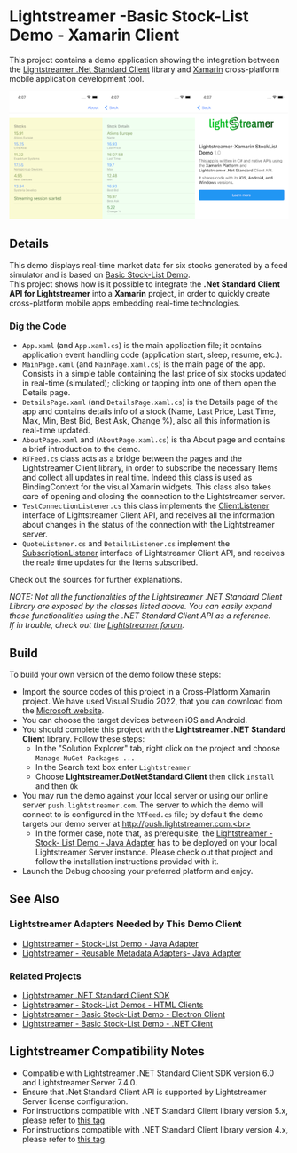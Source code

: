 # Lightstreamer -Basic Stock-List Demo - Xamarin Client

<!-- START DESCRIPTION lightstreamer-example-stocklist-client-javascript-basic-stock-list-demo---electron-client -->

This project contains a demo application showing the integration between the [Lightstreamer .Net Standard Client](https://lightstreamer.com/api/ls-dotnetstandard-client/latest/) library and [Xamarin](https://docs.microsoft.com/xamarin/) cross-platform mobile application development tool.

![Demo ScreenShot](screen_large.png)<br>

## Details

This demo displays real-time market data for six stocks generated by a feed simulator and is based on [Basic Stock-List Demo](https://github.com/Lightstreamer/Lightstreamer-example-StockList-client-javascript#basic-stock-list-demo---html-client).<br>
This project shows how is it possible to integrate the <b>.Net Standard Client API for Lightstreamer</b> into a <b>Xamarin</b> project, in order to quickly create cross-platform mobile apps embedding real-time technologies.

<!-- END DESCRIPTION lightstreamer-example-stocklist-client-javascript-basic-stock-list-demo---electron-client -->

### Dig the Code

* `App.xaml` (and `App.xaml.cs`) is the main application file; it contains application event handling code (application start, sleep, resume, etc.).
* `MainPage.xaml` (and `MainPage.xaml.cs`) is the main page of the app. Consists in a simple table containing the last price of six stocks updated in real-time (simulated); clicking or tapping into one of them open the Details page.
* `DetailsPage.xaml` (and `DetailsPage.xaml.cs`) is the Details page of the app and contains details info of a stock (Name, Last Price, Last Time, Max, Min, Best Bid, Best Ask, Change %), also all this information is real-time updated.
* `AboutPage.xaml` and (`AboutPage.xaml.cs`) is tha About page and contains a brief introduction to the demo.
* `RTFeed.cs` class acts as a bridge between the pages and the Lightstreamer Client library, in order to subscribe the necessary Items and collect all updates in real time. Indeed this class is used as BindingContext for the visual Xamarin widgets.
This class also takes care of opening and closing the connection to the Lightstreamer server.
* `TestConnectionListener.cs` this class implements the [ClientListener](https://lightstreamer.com/api/ls-dotnetstandard-client/latest/api/com.lightstreamer.client.ClientListener.html) interface of Lightstreamer Client API, and receives all the information about changes in the status of the connection with the Lightstreamer server.
* `QuoteListener.cs` and `DetailsListener.cs` implement the [SubscriptionListener](https://lightstreamer.com/api/ls-dotnetstandard-client/latest/api/com.lightstreamer.client.SubscriptionListener.html) interface of Lightstreamer Client API, and receives the reale time updates for the Items subscribed.

  
Check out the sources for further explanations.<br>

<i>NOTE: Not all the functionalities of the Lightstreamer .NET Standard Client Library are exposed by the classes listed above. You can easily expand those functionalities using the .NET Standard Client API as a reference.<br>
If in trouble, check out the [Lightstreamer forum](https://forums.lightstreamer.com/).</i> 

## Build 

To build your own version of the demo follow these steps:

* Import the source codes of this project in a Cross-Platform Xamarin project. We have used Visual Studio 2022, that you can download from the [Microsoft website](https://visualstudio.microsoft.com/en/xamarin/).<br>
* You can choose the target devices between iOS and Android.
* You should complete this project with the <b>Lightstreamer .NET Standard Client</b> library. Follow these steps:
	* In the "Solution Explorer" tab, right click on the project and choose `Manage NuGet Packages ...`
	* In the Search text box enter `Lightstreamer`
	* Choose **Lightstreamer.DotNetStandard.Client** then click `Install` and then `Ok`
* You may run the demo against your local server or using our online server `push.lightstreamer.com`. The server to which the demo will connect to is configured in the `RTfeed.cs` file; by default the demo targets our demo server at http://push.lightstreamer.com.<br>
	* In the former case, note that, as prerequisite, the [Lightstreamer - Stock- List Demo - Java Adapter](https://github.com/Lightstreamer/Lightstreamer-example-Stocklist-adapter-java) has to be deployed on your local Lightstreamer Server instance. Please check out that project and follow the installation instructions provided with it.
* Launch the Debug choosing your preferred platform and enjoy.

## See Also

### Lightstreamer Adapters Needed by This Demo Client

<!-- START RELATED_ENTRIES -->
* [Lightstreamer - Stock-List Demo - Java Adapter](https://github.com/Lightstreamer/Lightstreamer-example-Stocklist-adapter-java)
* [Lightstreamer - Reusable Metadata Adapters- Java Adapter](https://github.com/Lightstreamer/Lightstreamer-example-ReusableMetadata-adapter-java)

<!-- END RELATED_ENTRIES -->

### Related Projects

* [Lightstreamer .NET Standard Client SDK](https://github.com/Lightstreamer/Lightstreamer-lib-client-haxe)
* [Lightstreamer - Stock-List Demos - HTML Clients](https://github.com/Lightstreamer/Lightstreamer-example-Stocklist-client-javascript)
* [Lightstreamer - Basic Stock-List Demo - Electron Client](https://github.com/Lightstreamer/Lightstreamer-example-StockList-client-electron)
* [Lightstreamer - Basic Stock-List Demo - .NET Client](https://github.com/Lightstreamer/Lightstreamer-example-StockList-client-dotnet)

## Lightstreamer Compatibility Notes 

* Compatible with Lightstreamer .NET Standard Client SDK version 6.0 and Lightstreamer Server 7.4.0.
* Ensure that .Net Standard Client API is supported by Lightstreamer Server license configuration.
* For instructions compatible with .NET Standard Client library version 5.x, please refer to [this tag](https://github.com/Lightstreamer/Lightstreamer-example-StockList-client-Xamarin/tree/for_client_5.x).
* For instructions compatible with .NET Standard Client library version 4.x, please refer to [this tag](https://github.com/Lightstreamer/Lightstreamer-example-StockList-client-Xamarin/tree/for_client_4.x).

